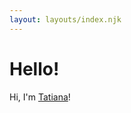 ```yaml
---
layout: layouts/index.njk
---
```


# Hello!

Hi, I'm <a href="/" class="p-name u-uid u-url" rel="me">Tatiana</a>!
